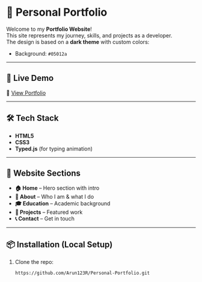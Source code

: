 # 🌌 Personal Portfolio

Welcome to my **Portfolio Website**!  
This site represents my journey, skills, and projects as a developer.  
The design is based on a **dark theme** with custom colors:

- Background: `#05012a` 

---

## 🚀 Live Demo
🔗 [View Portfolio](https://Arun123R.github.io/Personal-Portfolio/) 

---

## 🛠️ Tech Stack
- **HTML5**
- **CSS3** 
- **Typed.js** (for typing animation)

---

## 📂 Website Sections
- **🏠 Home** – Hero section with intro  
- **📖 About** – Who I am & what I do  
- **🎓 Education** – Academic background    
- **📂 Projects** – Featured work  
- **📞 Contact** – Get in touch  

---

## 📦 Installation (Local Setup)
1. Clone the repo:
   ```bash
   https://github.com/Arun123R/Personal-Portfolio.git
